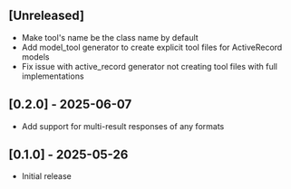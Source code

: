 ## [Unreleased]

- Make tool's name be the class name by default
- Add model_tool generator to create explicit tool files for ActiveRecord models 
- Fix issue with active_record generator not creating tool files with full implementations

## [0.2.0] - 2025-06-07

- Add support for multi-result responses of any formats

## [0.1.0] - 2025-05-26

- Initial release
